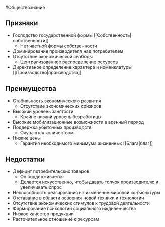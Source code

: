 #Обществознание 
## Признаки 
- Господство государственной формы [[Собственность|собственности]]
    - Нет частной формы собственности 
- Доминирование производителя над потребителем 
- Отсутствие экономической свободы 
    - Централизованное распределение ресурсов 
- Директивное определение характера и номенклатуры [[Производство|производства]]
## Преимущества
- Стабильность экономического развития 
    - Отсутствие экономических кризисов
- Высокий уровень занятости 
    - Крайне низкий уровень безработицы 
- Высокие мобилизационные возможности в военный период 
- Поддержка убыточных производств 
    - Окупаются количеством 
- Низкие цены
    - Гарантия необходимого минимума жизненных [[Блага|благ]]
## Недостатки
- Дефицит потребительских товаров 
    - Он поддерживается
    - Делается искусственно, чтобы давать толчок производителю и увеличивать спрос 
- Неспособность реагирования на изменение мировой конъюнктуры 
- Отставание в области освоения новой техники и технологии
- Отсутствие экономических стимулов к трудовой деятельности
- Формирование психологии социального иждивенчества 
- Низкое качество продукции 
- Расточительное отношение к ресурсам